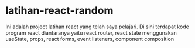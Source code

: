 # latihan-react-random
Ini adalah project latihan react yang telah saya pelajari.
Di sini terdapat kode program react diantaranya yaitu react router, react state menggunakan useState, props, react forms, event listeners, component composition

